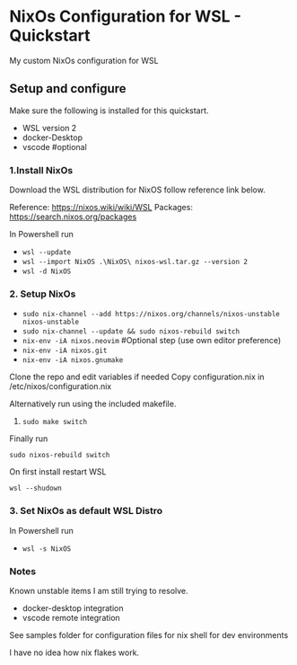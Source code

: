 # NixOs Configuration for WSL - Quickstart

My custom NixOs configuration for WSL

## Setup and configure

Make sure the following is installed for this quickstart.

* WSL version 2
* docker-Desktop
* vscode #optional

### 1.Install NixOs

Download the WSL distribution for NixOS follow reference link below.

Reference: https://nixos.wiki/wiki/WSL
Packages: https://search.nixos.org/packages

In Powershell run
* `wsl --update`
* `wsl --import NixOS .\NixOS\ nixos-wsl.tar.gz --version 2`
* `wsl -d NixOS`

### 2. Setup NixOs
* `sudo nix-channel --add https://nixos.org/channels/nixos-unstable nixos-unstable`
* `sudo nix-channel --update && sudo nixos-rebuild switch`
* `nix-env -iA nixos.neovim` #Optional step (use own editor preference)
* `nix-env -iA nixos.git`
* `nix-env -iA nixos.gnumake`

Clone the repo and edit variables if needed
Copy configuration.nix in /etc/nixos/configuration.nix

Alternatively run using the included makefile.

1. `sudo make switch`

Finally run

`sudo nixos-rebuild switch`

On first install restart WSL 

`wsl --shudown`

### 3. Set NixOs as default WSL Distro
In Powershell run  
* `wsl -s NixOS`

### Notes

Known unstable items I am still trying to resolve.

* docker-desktop integration
* vscode remote integration

See samples folder for configuration files for nix shell for dev environments

I have no idea how nix flakes work.
